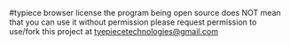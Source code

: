 #typiece browser
license the program being open source does NOT mean that you can use it without permission please request permission to use/fork this project at tyepiecetechnologies@gmail.com 

